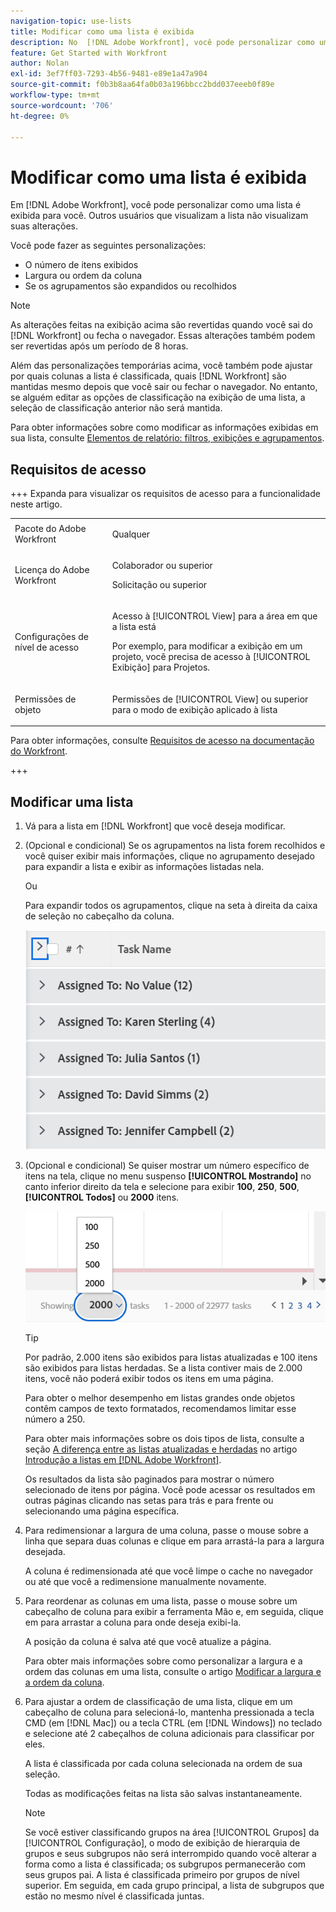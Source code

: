 ```yaml
---
navigation-topic: use-lists
title: Modificar como uma lista é exibida
description: No  [!DNL Adobe Workfront], você pode personalizar como uma lista é exibida para você. Outros usuários que visualizam a lista não visualizam suas alterações.
feature: Get Started with Workfront
author: Nolan
exl-id: 3ef7ff03-7293-4b56-9481-e89e1a47a904
source-git-commit: f0b3b8aa64fa0b03a196bbcc2bdd037eeeb0f89e
workflow-type: tm+mt
source-wordcount: '706'
ht-degree: 0%

---
```


# Modificar como uma lista é exibida

<!--Audited: 11/2024-->

Em [!DNL Adobe Workfront], você pode personalizar como uma lista é exibida para você. Outros usuários que visualizam a lista não visualizam suas alterações.

Você pode fazer as seguintes personalizações:

* O número de itens exibidos
* Largura ou ordem da coluna
* Se os agrupamentos são expandidos ou recolhidos

>[!NOTE]
>
>As alterações feitas na exibição acima são revertidas quando você sai do [!DNL Workfront] ou fecha o navegador. Essas alterações também podem ser revertidas após um período de 8 horas.

Além das personalizações temporárias acima, você também pode ajustar por quais colunas a lista é classificada, quais [!DNL Workfront] são mantidas mesmo depois que você sair ou fechar o navegador. No entanto, se alguém editar as opções de classificação na exibição de uma lista, a seleção de classificação anterior não será mantida.

Para obter informações sobre como modificar as informações exibidas em sua lista, consulte [Elementos de relatório: filtros, exibições e agrupamentos](../../../reports-and-dashboards/reports/reporting-elements/reporting-elements-filters-views-groupings.md).

## Requisitos de acesso

+++ Expanda para visualizar os requisitos de acesso para a funcionalidade neste artigo. 

<table style="table-layout:auto"> 
 <col> 
 <col> 
 <tbody> 
  <tr> 
   <td role="rowheader">Pacote do Adobe Workfront</td> 
   <td> <p>Qualquer</p> </td> 
  </tr> 
  <tr> 
   <td role="rowheader">Licença do Adobe Workfront</td> 
   <td> 
   <p>Colaborador ou superior </p>
   <p>Solicitação ou superior</p>
   </td> 
  </tr> 
  <tr> 
   <td role="rowheader">Configurações de nível de acesso</td> 
   <td> <p>Acesso à [!UICONTROL View] para a área em que a lista está</p> <p>Por exemplo, para modificar a exibição em um projeto, você precisa de acesso à [!UICONTROL Exibição] para Projetos.</p></td> 
  </tr> 
  <tr> 
   <td role="rowheader">Permissões de objeto</td> 
   <td> <p>Permissões de [!UICONTROL View] ou superior para o modo de exibição aplicado à lista</p>  </td> 
  </tr> 
 </tbody> 
</table>

Para obter informações, consulte [Requisitos de acesso na documentação do Workfront](/help/quicksilver/administration-and-setup/add-users/access-levels-and-object-permissions/access-level-requirements-in-documentation.md).

+++

## Modificar uma lista

1. Vá para a lista em [!DNL Workfront] que você deseja modificar.

   <!--
   <p data-mc-conditions="QuicksilverOrClassic.Draft mode"> 
   <MadCap:conditionalText data-mc-conditions="QuicksilverOrClassic.Draft mode">
   By default, groupings are collapsed.
   </MadCap:conditionalText>
   <br> </p>
   -->

1. (Opcional e condicional) Se os agrupamentos na lista forem recolhidos e você quiser exibir mais informações, clique no agrupamento desejado para expandir a lista e exibir as informações listadas nela.

   Ou

   Para expandir todos os agrupamentos, clique na seta à direita da caixa de seleção no cabeçalho da coluna.

   ![expand_groupings__1_.png](assets/expand-groupings--1--350x227.png)

1. (Opcional e condicional) Se quiser mostrar um número específico de itens na tela, clique no menu suspenso **[!UICONTROL Mostrando]** no canto inferior direito da tela e selecione para exibir **100**, **250**, **500**, **[!UICONTROL Todos]** ou **2000** itens.

   ![Listar número na página](assets/list-number-page-350x119.png)

   >[!TIP]
   >
   >Por padrão, 2.000 itens são exibidos para listas atualizadas e 100 itens são exibidos para listas herdadas. Se a lista contiver mais de 2.000 itens, você não poderá exibir todos os itens em uma página.
   >
   >
   >Para obter o melhor desempenho em listas grandes onde objetos contêm campos de texto formatados, recomendamos limitar esse número a 250.
   >
   >
   >Para obter mais informações sobre os dois tipos de lista, consulte a seção [A diferença entre as listas atualizadas e herdadas](../../../workfront-basics/navigate-workfront/use-lists/view-items-in-a-list.md#updated) no artigo [Introdução a listas em [!DNL Adobe Workfront]](../../../workfront-basics/navigate-workfront/use-lists/view-items-in-a-list.md).

   Os resultados da lista são paginados para mostrar o número selecionado de itens por página. Você pode acessar os resultados em outras páginas clicando nas setas para trás e para frente ou selecionando uma página específica.

1. Para redimensionar a largura de uma coluna, passe o mouse sobre a linha que separa duas colunas e clique em para arrastá-la para a largura desejada.

   A coluna é redimensionada até que você limpe o cache no navegador ou até que você a redimensione manualmente novamente.

1. Para reordenar as colunas em uma lista, passe o mouse sobre um cabeçalho de coluna para exibir a ferramenta Mão e, em seguida, clique em para arrastar a coluna para onde deseja exibi-la.

   A posição da coluna é salva até que você atualize a página.

   Para obter mais informações sobre como personalizar a largura e a ordem das colunas em uma lista, consulte o artigo [Modificar a largura e a ordem da coluna](../../../reports-and-dashboards/reports/reporting-elements/modify-column-width-order.md).

1. Para ajustar a ordem de classificação de uma lista, clique em um cabeçalho de coluna para selecioná-lo, mantenha pressionada a tecla CMD (em [!DNL Mac]) ou a tecla CTRL (em [!DNL Windows]) no teclado e selecione até 2 cabeçalhos de coluna adicionais para classificar por eles.

   A lista é classificada por cada coluna selecionada na ordem de sua seleção.

   Todas as modificações feitas na lista são salvas instantaneamente.

   >[!NOTE]
   >
   >Se você estiver classificando grupos na área [!UICONTROL Grupos] da [!UICONTROL Configuração], o modo de exibição de hierarquia de grupos e seus subgrupos não será interrompido quando você alterar a forma como a lista é classificada; os subgrupos permanecerão com seus grupos pai. A lista é classificada primeiro por grupos de nível superior. Em seguida, em cada grupo principal, a lista de subgrupos que estão no mesmo nível é classificada juntas.
